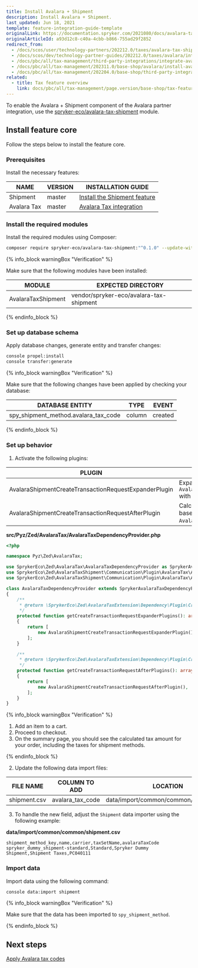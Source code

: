 ```yaml
---
title: Install Avalara + Shipment
description: Install Avalara + Shipment.
last_updated: Jun 18, 2021
template: feature-integration-guide-template
originalLink: https://documentation.spryker.com/2021080/docs/avalara-tax-shipment-feature-integration
originalArticleId: a93d12c8-c40a-4cbb-b866-755ad29f2852
redirect_from:
  - /docs/scos/user/technology-partners/202212.0/taxes/avalara-tax-shipment-feature-integration.html
  - /docs/scos/dev/technology-partner-guides/202212.0/taxes/avalara/integrating-avalara-tax-shipment.html
  - /docs/pbc/all/tax-management/third-party-integrations/integrate-avalara-tax-shipment.html
  - /docs/pbc/all/tax-management/202311.0/base-shop/avalara/install-avalara-shipment.html
  - /docs/pbc/all/tax-management/202204.0/base-shop/third-party-integrations/integrate-avalara-tax-shipment.html
related:
  - title: Tax feature overview
    link: docs/pbc/all/tax-management/page.version/base-shop/tax-feature-overview.html
---
```


To enable the Avalara + Shipment component of the Avalara partner integration, use the [spryker-eco/avalara-tax-shipment](https://github.com/spryker-eco/avalara-tax-shipment) module.  

## Install feature core

Follow the steps below to install the feature core.

### Prerequisites

Install the necessary features:

| NAME | VERSION | INSTALLATION GUIDE |
| --- | --- | --- |
| Shipment | master | [Install the Shipment feature](/docs/pbc/all/carrier-management/{{site.version}}/base-shop/install-and-upgrade/install-features/install-the-shipment-feature.html) |
| Avalara Tax | master | [Avalara Tax integration](/docs/pbc/all/tax-management/{{page.version}}/base-shop/third-party-integrations/avalara/install-avalara.html) |

### Install the required modules


Install the required modules using Composer:

```bash
composer require spryker-eco/avalara-tax-shipment:"^0.1.0" --update-with-dependencies
```

{% info_block warningBox "Verification" %}

Make sure that the following modules have been installed:

| MODULE | EXPECTED DIRECTORY |
|---|---|
| AvalaraTaxShipment |vendor/spryker-eco/avalara-tax-shipment|

{% endinfo_block %}

### Set up database schema

Apply database changes, generate entity and transfer changes:

```bash
console propel:install
console transfer:generate
```

{% info_block warningBox "Verification" %}

Make sure that the following changes have been applied by checking your database:

| DATABASE ENTITY | TYPE | EVENT |
|---|---|---|
| spy_shipment_method.avalara_tax_code | column | created |

{% endinfo_block %}

### Set up behavior

1. Activate the following plugins:

| PLUGIN | SPECIFICATION | PREREQUISITES | NAMESPACE |
| --- | --- | --- | --- |
| AvalaraShipmentCreateTransactionRequestExpanderPlugin | Expands `AvalaraCreateTransactionRequestTransfer` with shipments. |  | SprykerEco\Zed\AvalaraTaxShipment\Communication\Plugin\AvalaraTax |
|AvalaraShipmentCreateTransactionRequestAfterPlugin | Calculates taxes for shipment methods based on `AvalaraCreateTransactionResponseTransfer`. |  | SprykerEco\Zed\AvalaraTaxShipment\Communication\Plugin\AvalaraTax |

**src/Pyz/Zed/AvalaraTax/AvalaraTaxDependencyProvider.php**

```php
<?php

namespace Pyz\Zed\AvalaraTax;

use SprykerEco\Zed\AvalaraTax\AvalaraTaxDependencyProvider as SprykerAvalaraTaxDependencyProvider;
use SprykerEco\Zed\AvalaraTaxShipment\Communication\Plugin\AvalaraTax\AvalaraShipmentCreateTransactionRequestAfterPlugin;
use SprykerEco\Zed\AvalaraTaxShipment\Communication\Plugin\AvalaraTax\AvalaraShipmentCreateTransactionRequestExpanderPlugin;

class AvalaraTaxDependencyProvider extends SprykerAvalaraTaxDependencyProvider
{
    /**
     * @return \SprykerEco\Zed\AvalaraTaxExtension\Dependency\Plugin\CreateTransactionRequestExpanderPluginInterface[]
     */
    protected function getCreateTransactionRequestExpanderPlugins(): array
    {
        return [
            new AvalaraShipmentCreateTransactionRequestExpanderPlugin(),
        ];
    }

    /**
     * @return \SprykerEco\Zed\AvalaraTaxExtension\Dependency\Plugin\CreateTransactionRequestAfterPluginInterface[]
     */
    protected function getCreateTransactionRequestAfterPlugins(): array
    {
        return [
            new AvalaraShipmentCreateTransactionRequestAfterPlugin(),
        ];
    }
}
```

{% info_block warningBox "Verification" %}

1. Add an item to a cart.
2. Proceed to checkout.
3. On the summary page, you should see the calculated tax amount for your order, including the taxes for shipment methods.

{% endinfo_block %}

2. Update the following data import files:

| FILE NAME | COLUMN TO ADD | LOCATION |
| --- | --- | --- |
| shipment.csv | avalara_tax_code | data/import/common/common/shipment.csv |

3. To handle the new field, adjust the `Shipment` data importer using the following example:

**data/import/common/common/shipment.csv**

```csv
shipment_method_key,name,carrier,taxSetName,avalaraTaxCode
spryker_dummy_shipment-standard,Standard,Spryker Dummy Shipment,Shipment Taxes,PC040111
```

### Import data

Import data using the following command:

```bash
console data:import shipment
```

{% info_block warningBox "Verification" %}

Make sure that the data has been imported to `spy_shipment_method`.

{% endinfo_block %}

## Next steps

[Apply Avalara tax codes](/docs/pbc/all/tax-management/{{page.version}}/base-shop/third-party-integrations/avalara/apply-avalara-tax-codes.html)
